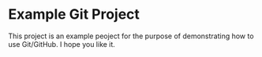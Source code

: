 # Example Git Project
This project is an example peoject for the purpose of demonstrating how to use Git/GitHub.
I hope you like it.